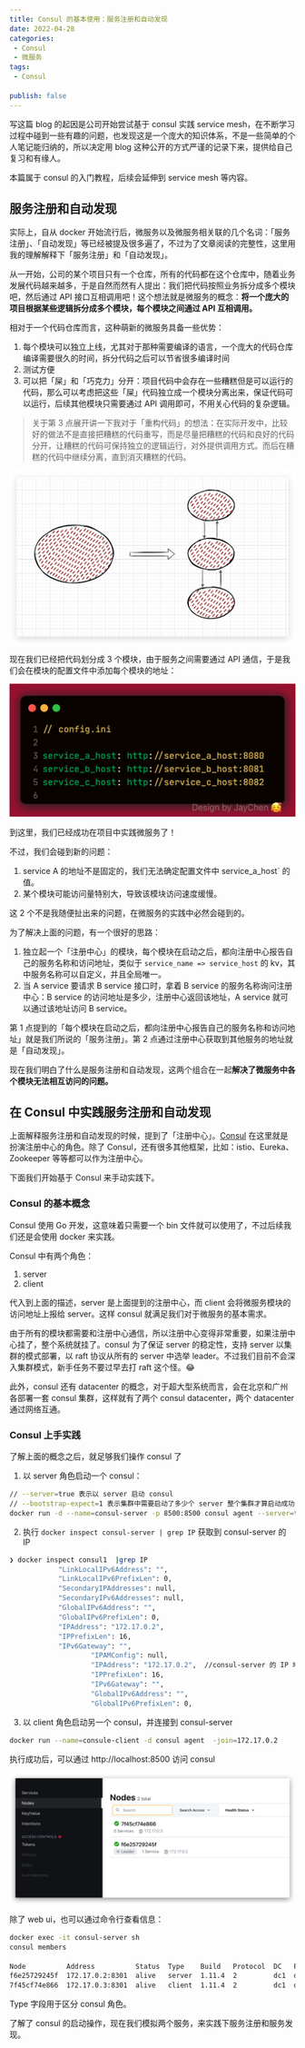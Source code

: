 ```yaml
---
title: Consul 的基本使用：服务注册和自动发现
date: 2022-04-28
categories:
 - Consul
 - 微服务
tags:
 - Consul

publish: false
---
```


写这篇 blog 的起因是公司开始尝试基于 consul 实践 service mesh，在不断学习过程中碰到一些有趣的问题，也发现这是一个庞大的知识体系，不是一些简单的个人笔记能归纳的，所以决定用 blog 这种公开的方式严谨的记录下来，提供给自己复习和有缘人。

本篇属于 consul 的入门教程，后续会延伸到 service mesh 等内容。


## 服务注册和自动发现

实际上，自从 docker 开始流行后，微服务以及微服务相关联的几个名词：「服务注册」、「自动发现」等已经被提及很多遍了，不过为了文章阅读的完整性，这里用我的理解解释下「服务注册」和「自动发现」。


从一开始，公司的某个项目只有一个仓库，所有的代码都在这个仓库中，随着业务发展代码越来越多，于是自然而然有人提出：我们把代码按照业务拆分成多个模块吧，然后通过 API 接口互相调用吧！这个想法就是微服务的概念：**将一个庞大的项目根据某些逻辑拆分成多个模块，每个模块之间通过 API 互相调用。**

相对于一个代码仓库而言，这种萌新的微服务具备一些优势：
1. 每个模块可以独立上线，尤其对于那种需要编译的语言，一个庞大的代码仓库编译需要很久的时间，拆分代码之后可以节省很多编译时间
2. 测试方便
3. 可以把「屎」和「巧克力」分开：项目代码中会存在一些糟糕但是可以运行的代码，那么可以考虑把这些「屎」代码独立成一个模块分离出来，保证代码可以运行，后续其他模块只需要通过 API 调用即可，不用关心代码的复杂逻辑。

> 关于第 3 点展开讲一下我对于「重构代码」的想法：在实际开发中，比较好的做法不是直接把糟糕的代码重写，而是尽量把糟糕的代码和良好的代码分开，让糟糕的代码可保持独立的逻辑运行，对外提供调用方式。而后在糟糕的代码中继续分离，直到消灭糟糕的代码。

![](https://raw.githubusercontent.com/chenjiayao/sidergo-posts/master/docs/images/20220429111015.png)

现在我们已经把代码划分成 3 个模块，由于服务之间需要通过 API 通信，于是我们会在模块的配置文件中添加每个模块的地址：

![](https://raw.githubusercontent.com/chenjiayao/sidergo-posts/master/docs/images/202204291119614.png)

到这里，我们已经成功在项目中实践微服务了！

不过，我们会碰到新的问题：

1. service A 的地址不是固定的，我们无法确定配置文件中 service_a_host` 的值。
2. 某个模块可能访问量特别大，导致该模块访问速度缓慢。

这 2 个不是我随便扯出来的问题，在微服务的实践中必然会碰到的。

为了解决上面的问题，有一个很好的思路：

1. 独立起一个「注册中心」的模块，每个模块在启动之后，都向注册中心报告自己的服务名称和访问地址，类似于 `service_name => service_host` 的 kv，其中服务名称可以自定义，并且全局唯一。
2. 当 A service 要请求 B service 接口时，拿着 B service 的服务名称询问注册中心：B service 的访问地址是多少，注册中心返回该地址，A service 就可以通过该地址访问 B service。


第 1 点提到的「每个模块在启动之后，都向注册中心报告自己的服务名称和访问地址」就是我们所说的「服务注册」。第 2 点通过注册中心获取到其他服务的地址就是「自动发现」。

现在我们明白了什么是服务注册和自动发现，这两个组合在一起**解决了微服务中各个模块无法相互访问的问题。**


## 在 Consul 中实践服务注册和自动发现

上面解释服务注册和自动发现的时候，提到了「注册中心」。[Consul](https://consul.io/) 在这里就是扮演注册中心的角色。除了 Consul，还有很多其他框架，比如：istio、Eureka、Zookeeper 等等都可以作为注册中心。

下面我们开始基于 Consul 来手动实践下。


### Consul 的基本概念

Consul 使用 Go 开发，这意味着只需要一个 bin 文件就可以使用了，不过后续我们还是会使用 docker 来实践。

Consul 中有两个角色：
1. server
2. client

代入到上面的描述，server 是上面提到的注册中心，而 client 会将微服务模块的访问地址上报给 server。这样 consul 就满足我们对于微服务的基本需求。

由于所有的模块都需要和注册中心通信，所以注册中心变得非常重要，如果注册中心挂了，整个系统就挂了。consul 为了保证 server 的稳定性，支持 server 以集群的模式部署，以 raft 协议从所有的 server 中选举 leader。不过我们目前不会深入集群模式，新手任务不要过早去打 raft 这个怪。😂

此外，consul 还有 datacenter 的概念，对于超大型系统而言，会在北京和广州各部署一套 consul 集群，这样就有了两个 consul datacenter，两个 datacenter 通过网络互通。


### Consul 上手实践

了解上面的概念之后，就足够我们操作 consul 了

1. 以 server 角色启动一个 consul：
```bash
// --server=true 表示以 server 启动 consul
// --bootstrap-expect=1 表示集群中需要启动了多少个 server 整个集群才算启动成功，这里我们设置为 1 即可。
docker run -d --name=consul-server -p 8500:8500 consul agent --server=true --bootstrap-expect=1  --client=0.0.0.0 -ui
```


2. 执行 `docker inspect consul-server | grep IP` 获取到 consul-server 的 IP
```bash
❯ docker inspect consul1  |grep IP
            "LinkLocalIPv6Address": "",
            "LinkLocalIPv6PrefixLen": 0,
            "SecondaryIPAddresses": null,
            "SecondaryIPv6Addresses": null,
            "GlobalIPv6Address": "",
            "GlobalIPv6PrefixLen": 0,
            "IPAddress": "172.17.0.2",
            "IPPrefixLen": 16,
            "IPv6Gateway": "",
                    "IPAMConfig": null,
                    "IPAddress": "172.17.0.2",  //consul-server 的 IP 地址
                    "IPPrefixLen": 16,
                    "IPv6Gateway": "",
                    "GlobalIPv6Address": "",
                    "GlobalIPv6PrefixLen": 0,
```
3. 以 client 角色启动另一个 consul，并连接到 consul-server

```bash
docker run --name=consule-client -d consul agent  -join=172.17.0.2
```

执行成功后，可以通过 http://localhost:8500 访问 consul

![](https://raw.githubusercontent.com/chenjiayao/sidergo-posts/master/docs/images/202204291625193.png)

除了 web ui，也可以通过命令行查看信息：

```bash
docker exec -it consul-server sh
consul members

Node          Address          Status  Type    Build   Protocol  DC   Partition  Segment
f6e25729245f  172.17.0.2:8301  alive   server  1.11.4  2         dc1  default    <all>
7f45cf74e866  172.17.0.3:8301  alive   client  1.11.4  2         dc1  default    <default>
```
Type 字段用于区分 consul 角色。

了解了 consul 的启动操作，现在我们模拟两个服务，来实践下服务注册和服务发现。